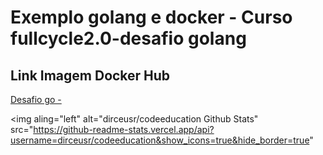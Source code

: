 # Exemplo golang e docker - Curso fullcycle2.0-desafio golang

## Link Imagem Docker Hub

[Desafio go - ](https://hub.docker.com/r/dirceusr/codeeducation)

<img aling="left" alt="dirceusr/codeeducation Github Stats" 
src="https://github-readme-stats.vercel.app/api?username=dirceusr/codeeducation&show_icons=true&hide_border=true"

